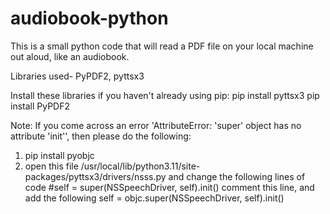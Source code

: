 # audiobook-python
This is a small python code that will read a PDF file on your local machine out aloud, like an audiobook.

Libraries used- PyPDF2, pyttsx3

Install these libraries if you haven't already using pip:
  pip install pyttsx3
  pip install PyPDF2
  
Note: If you come across an error 'AttributeError: 'super' object has no attribute 'init'', then please do the following:
1. pip install pyobjc
2. open this file /usr/local/lib/python3.11/site-packages/pyttsx3/drivers/nsss.py and change the following lines of code
     #self = super(NSSpeechDriver, self).init() comment this line, and add the following
     self = objc.super(NSSpeechDriver, self).init()
